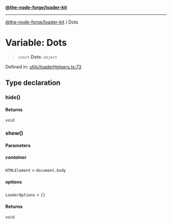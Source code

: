 [**@the-node-forge/loader-kit**](../README.md)

***

[@the-node-forge/loader-kit](../globals.md) / Dots

# Variable: Dots

> `const` **Dots**: `object`

Defined in: [utils/loaderHelpers.ts:73](https://github.com/The-Node-Forge/loader-kit/blob/1145f50a67a91801f92275bbcccb06a23e0f3095/src/utils/loaderHelpers.ts#L73)

## Type declaration

### hide()

#### Returns

`void`

### show()

#### Parameters

##### container

`HTMLElement` = `document.body`

##### options

`LoaderOptions` = `{}`

#### Returns

`void`
